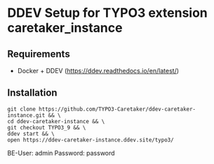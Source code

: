 # DDEV Setup for TYPO3 extension caretaker_instance

## Requirements

* Docker + DDEV (https://ddev.readthedocs.io/en/latest/)

## Installation

```
git clone https://github.com/TYPO3-Caretaker/ddev-caretaker-instance.git && \
cd ddev-caretaker-instance && \
git checkout TYPO3_9 && \
ddev start && \
open https://ddev-caretaker-instance.ddev.site/typo3/
```

BE-User: admin
Password: password
